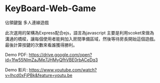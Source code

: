 # KeyBoard-Web-Game

佔領鍵盤 多人連線遊戲

此次選用的架構為Express配合ejs，語言為javascript
主要是利用scoket來做為溝通的橋樑，讓每個使用者能夠加入房間準備區域，然後等待房長開始這個遊戲。
最後計算按鍵的次數來看誰獲得勝利。

Demo PDF:
https://drive.google.com/open?id=1fw55NImZaJMe7JHMyQfhVBE0rbACeDq3

Demo 影片:
https://www.youtube.com/watch?v=Ihcd0xFjPBk&feature=youtu.be
